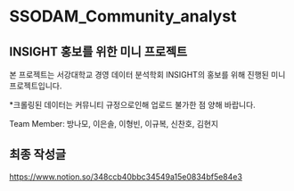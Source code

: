 # SSODAM_Community_analyst
## INSIGHT 홍보를 위한 미니 프로젝트
본 프로젝트는 서강대학교 경영 데이터 분석학회 INSIGHT의 홍보를 위해 진행된 미니 프로젝트입니다.

*크롤링된 데이터는 커뮤니티 규정으로인해 업로드 불가한 점 양해 바랍니다.

Team Member: 방나모, 이은솔, 이형빈, 이규복, 신찬호, 김현지

## 최종 작성글
https://www.notion.so/348ccb40bbc34549a15e0834bf5e84e3
